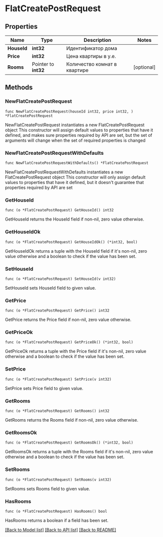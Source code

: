 # FlatCreatePostRequest

## Properties

Name | Type | Description | Notes
------------ | ------------- | ------------- | -------------
**HouseId** | **int32** | Идентификатор дома | 
**Price** | **int32** | Цена квартиры в у.е. | 
**Rooms** | Pointer to **int32** | Количество комнат в квартире | [optional] 

## Methods

### NewFlatCreatePostRequest

`func NewFlatCreatePostRequest(houseId int32, price int32, ) *FlatCreatePostRequest`

NewFlatCreatePostRequest instantiates a new FlatCreatePostRequest object
This constructor will assign default values to properties that have it defined,
and makes sure properties required by API are set, but the set of arguments
will change when the set of required properties is changed

### NewFlatCreatePostRequestWithDefaults

`func NewFlatCreatePostRequestWithDefaults() *FlatCreatePostRequest`

NewFlatCreatePostRequestWithDefaults instantiates a new FlatCreatePostRequest object
This constructor will only assign default values to properties that have it defined,
but it doesn't guarantee that properties required by API are set

### GetHouseId

`func (o *FlatCreatePostRequest) GetHouseId() int32`

GetHouseId returns the HouseId field if non-nil, zero value otherwise.

### GetHouseIdOk

`func (o *FlatCreatePostRequest) GetHouseIdOk() (*int32, bool)`

GetHouseIdOk returns a tuple with the HouseId field if it's non-nil, zero value otherwise
and a boolean to check if the value has been set.

### SetHouseId

`func (o *FlatCreatePostRequest) SetHouseId(v int32)`

SetHouseId sets HouseId field to given value.


### GetPrice

`func (o *FlatCreatePostRequest) GetPrice() int32`

GetPrice returns the Price field if non-nil, zero value otherwise.

### GetPriceOk

`func (o *FlatCreatePostRequest) GetPriceOk() (*int32, bool)`

GetPriceOk returns a tuple with the Price field if it's non-nil, zero value otherwise
and a boolean to check if the value has been set.

### SetPrice

`func (o *FlatCreatePostRequest) SetPrice(v int32)`

SetPrice sets Price field to given value.


### GetRooms

`func (o *FlatCreatePostRequest) GetRooms() int32`

GetRooms returns the Rooms field if non-nil, zero value otherwise.

### GetRoomsOk

`func (o *FlatCreatePostRequest) GetRoomsOk() (*int32, bool)`

GetRoomsOk returns a tuple with the Rooms field if it's non-nil, zero value otherwise
and a boolean to check if the value has been set.

### SetRooms

`func (o *FlatCreatePostRequest) SetRooms(v int32)`

SetRooms sets Rooms field to given value.

### HasRooms

`func (o *FlatCreatePostRequest) HasRooms() bool`

HasRooms returns a boolean if a field has been set.


[[Back to Model list]](../README.md#documentation-for-models) [[Back to API list]](../README.md#documentation-for-api-endpoints) [[Back to README]](../README.md)


